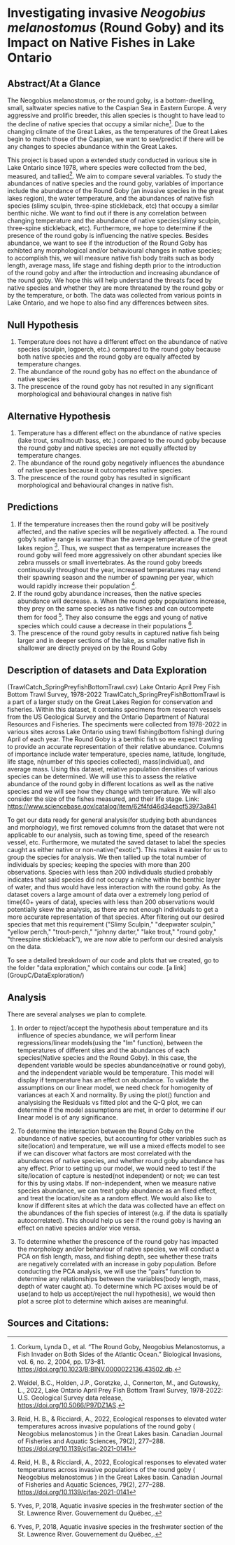 # Investigating invasive *Neogobius melanostomus* (Round Goby) and its Impact on Native Fishes in Lake Ontario

## Abstract/At a Glance
The Neogobius melanostomus, or the round goby, is a bottom-dwelling, small, saltwater species native to the Caspian Sea in Eastern Europe. A very aggressive and 
prolific breeder, this alien species is thought to have lead to the decline of native species that occupy a similar niche[^1]. Due to the changing climate of the Great Lakes, as the temperatures of the Great Lakes begin to match those of the Caspian, we want to see/predict if there will be any changes to species abundance within the Great Lakes.

This project is based upon a extended study conducted in various site in Lake Ontario since 1978, where species were collected from the bed, measured, and tallied[^2]. We aim to compare several variables. To study the abundances of native species and the round goby, variables of importance include the abundance of the Round Goby (an invasive species in the great lakes region), the water temperature, and the abundances of native fish species (slimy sculpin, three-spine stickleback, etc) that occupy a similar benthic niche. We want to find out if there is any correlation between changing temperature and the abundance of native species(slimy sculpin, three-spine stickleback, etc). Furthermore, we hope to determine if the presence of the round goby is influencing the native species.  Besides abundance, we want to see if the introduction of the Round Goby has exhibted any morphological and/or behavioural changes in native species; to accomplish this, we  will measure native fish body traits such as body length, average mass, life stage and fishing depth prior to the introduction of the round goby and after the introduction and increasing abundance of the round goby. We hope this will help understand the threats faced by native species and whether they are more threatened by the round goby or by the temperature, or both. The data was collected from various points in Lake Ontario, and we hope to also find any differences between sites.

## Null Hypothesis

1.	Temperature does not have a different effect on the abundance of native species (sculpin, logperch, etc.) compared to the round goby because both native species and the round goby are equally affected by temperature changes.
2.	The abundance of the round goby has no effect on the abundance of native species 
3. The prescence of the round goby has not resulted in any significant morphological and behavioural changes in native fish 

## Alternative Hypothesis 

1.	Temperature has a different effect on the abundance of native species (lake trout, smallmouth bass, etc.) compared to the round goby because the round goby and native species are not equally affected by temperature changes. 
2.	The abundance of the round goby negatively influences the abundance of native species because it outcompetes native species.
3. The prescence of the round goby has resulted in significant morphological and behavioural changes in native fish. 

## Predictions

1.	If the temperature increases then the round goby will be positively affected, and the native species will be negatively affected. 
a.	The round goby’s native range is warmer than the average temperature of the great lakes region [^3]. Thus, we suspect that as temperature increases the round goby will feed more aggressively on other abundant species like zebra mussels or small invertebrates. As the round goby breeds continuously throughout the year, increased temperatures may extend their spawning season and the number of spawning per year, which would rapidly increase their population [^3].
2.	If the round goby abundance increases, then the native species abundance will decrease.
a.	When the round goby populations increase, they prey on the same species as native fishes and can outcompete them for food [^4]. They also consume the eggs and young of native species which could cause a decrease in their populations [^4].
3. The prescence of the round goby results in captured native fish being larger and in deeper sections of the lake, as smaller native fish in shallower are directly preyed on by the Round Goby 

## Description of datasets and Data Exploration 
 (TrawlCatch_SpringPreyfishBottomTrawl.csv) Lake Ontario April Prey Fish Bottom Trawl Survey, 1978-2022
TrawlCatch_SpringPreyFishBottomTrawl is a part of a larger study on the Great Lakes Region for conservation and fisheries. Within this dataset, it contains specimens from research vessels from the US Geological Survey and the Ontario Department of Natural Resources and Fisheries. The speciments were collected from 1978-2022 in various sites across Lake Ontario using trawl fishing(bottom fishing) during April of each year. The Round Goby is a benthic fish so we expect trawling to provide an accurate representation of their relative abundance. Columns of importance include water temperature, species name, latitude, longitude, life stage, n(number of this species collected), mass(individual), and average mass. Using this dataset, relative population densities of various species can be determined. We will use this to assess the relative abundance of the round goby in different locations as well as the native species and we will see how they change with temperature. We will also consider the size of the fishes measured, and their life stage. 
Link:  https://www.sciencebase.gov/catalog/item/62f4fd46d34eacf53973a841 

To get our data ready for general analysis(for studying both abundances and morphology), we first removed columns from the dataset that were not applicable to our analysis, such as towing time, speed of the research vessel, etc. Furthermore, we mutated the saved dataset to label the species caught as either native or non-native("exotic"). This makes it easier for us to group the species for analysis. We then tallied up the total number of individuals by species; keeping the species with more than 200 observations. Species with less than 200 indivdiduals studied probably indicates that said species did not occupy a niche within the benthic layer of water, and thus would have less interaction with the round goby. As the dataset covers a large amount of data over a extremely long period of time(40+ years of data), species with less than 200 observations would potentially skew the analysis, as there are not enough individuals to get a more accurate representation of that species. After filtering out our desired species that met this requirement ("Slimy Sculpin," "deepwater sculpin," "yellow perch," "trout-perch," "johnny darter," "lake trout," "round goby," "threespine stickleback"), we are now able to perform our desired analysis on the data. 

To see a detailed breakdown of our code and plots that we created, go to the folder "data exploration," which contains our code. [a link] (GroupC/DataExploration/)

## Analysis 

There are several analyses we plan to complete.

1. In order to reject/accept the hypothesis about temperature and its influence of species abundance, we will perform linear regressions/linear models(using the "lm" function), between the temperatures of different sites and the abundances of each species(Native species and the Round Goby). In this case, the dependent variable would be species abundance(native or round goby), and the independent variable would be temperature. This model will display if temperature has an effect on abundance. To validate the assumptions on our linear model, we need check for homogenity of variances at each X and normality. By using the plot() function and analysising the Residuals vs fitted plot and the Q-Q plot, we can determine if the model assumptions are met, in order to determine if our linear model is of any significance. 

2. To determine the interaction between the Round Goby on the abundance of native species, but accounting for other variables such as site(location) and temperature, we will use a mixed effects model to see if we can discover what factors are most correlated with the abundances of native species, and whether round goby abundance has any effect. Prior to setting up our model, we would need to test if the site/location of capture is nested(not independent) or not; we can test for this by using xtabs. If non-independent, when we measure native species abundance, we can treat goby abundance as an fixed effect, and treat the location/site as a random effect. We would also like to know if different sites at which the data was collected have an effect on the abundances of the fish species of interest (e.g. if the data is spatially autocorrelated). This should help us see if the round goby is having an effect on native species and/or vice versa. 

3. To determine whether the prescence of the round goby has impacted the morphology and/or behaviour of native species, we will conduct a PCA on fish length, mass, and fishing depth, see whether these traits are negatively correlated with an increase in goby population. Before conducting the PCA analysis, we will use the “pairs” function to determine any relationships between the variables(body length, mass, depth of water caught at). To determine which PC axises would be of use(and to help us accept/reject the null hypothesis), we would then plot a scree plot to determine which axises are meaningful.    



## Sources and Citations:
[^1]: Corkum, Lynda D., et al. “The Round Goby, Neogobius Melanostomus, a Fish Invader on Both Sides of the Atlantic Ocean.” Biological Invasions, vol. 6, no. 2, 2004, pp. 173–81.  https://doi.org/10.1023/B:BINV.0000022136.43502.db.
[^2]: Weidel, B.C., Holden, J.P., Goretzke, J., Connerton, M., and Gutowsky, L., 2022, Lake Ontario April Prey Fish Bottom Trawl Survey, 1978-2022: U.S. Geological Survey data release, https://doi.org/10.5066/P97DZ1AS.
[^3]: Reid, H. B., & Ricciardi, A., 2022, Ecological responses to elevated water temperatures across invasive populations of the round goby ( Neogobius melanostomus ) in the Great Lakes basin. Canadian Journal of Fisheries and Aquatic Sciences, 79(2), 277–288. https://doi.org/10.1139/cjfas-2021-0141
[^4]: Yves, P, 2018, Aquatic invasive species in the freshwater section of the St. Lawrence River. Gouvernement du Québec,.

